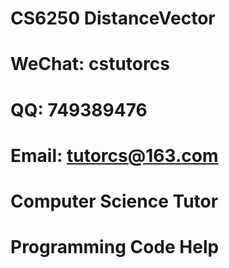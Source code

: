 # CS6250 DistanceVector

# WeChat: cstutorcs

# QQ: 749389476

# Email: tutorcs@163.com

# Computer Science Tutor

# Programming Code Help
